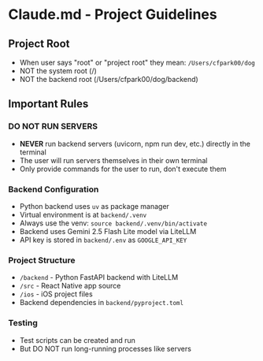 # Claude.md - Project Guidelines

## Project Root
- When user says "root" or "project root" they mean: `/Users/cfpark00/dog`
- NOT the system root (/)
- NOT the backend root (/Users/cfpark00/dog/backend)

## Important Rules

### DO NOT RUN SERVERS
- **NEVER** run backend servers (uvicorn, npm run dev, etc.) directly in the terminal
- The user will run servers themselves in their own terminal
- Only provide commands for the user to run, don't execute them

### Backend Configuration
- Python backend uses `uv` as package manager
- Virtual environment is at `backend/.venv`
- Always use the venv: `source backend/.venv/bin/activate`
- Backend uses Gemini 2.5 Flash Lite model via LiteLLM
- API key is stored in `backend/.env` as `GOOGLE_API_KEY`

### Project Structure
- `/backend` - Python FastAPI backend with LiteLLM
- `/src` - React Native app source
- `/ios` - iOS project files
- Backend dependencies in `backend/pyproject.toml`

### Testing
- Test scripts can be created and run
- But DO NOT run long-running processes like servers